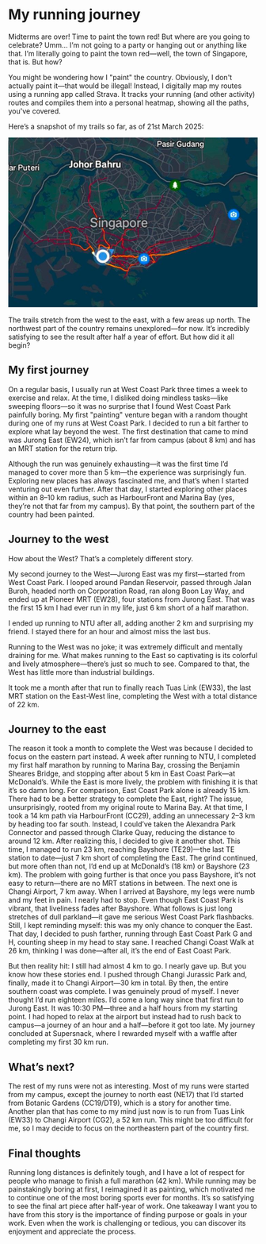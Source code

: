 # My running journey

Midterms are over! Time to paint the town red!
But where are you going to celebrate?
Umm... I’m not going to a party or hanging out or anything like that. I’m literally going to paint the town red—well, the town of Singapore, that is.
But how?

You might be wondering how I "paint" the country. Obviously, I don't actually paint it—that would be illegal! Instead, I digitally map my routes using a running app called Strava. It tracks your running (and other activity) routes and compiles them into a personal heatmap, showing all the paths, you've covered.

Here’s a snapshot of my trails so far, as of 21st March 2025:

![alt text](pics/route.png)

The trails stretch from the west to the east, with a few areas up north. The northwest part of the country remains unexplored—for now. It’s incredibly satisfying to see the result after half a year of effort.
But how did it all begin?

## My first journey

On a regular basis, I usually run at West Coast Park three times a week to exercise and relax. At the time, I disliked doing mindless tasks—like sweeping floors—so it was no surprise that I found West Coast Park painfully boring. My first "painting" venture began with a random thought during one of my runs at West Coast Park. I decided to run a bit farther to explore what lay beyond the west. The first destination that came to mind was Jurong East (EW24), which isn’t far from campus (about 8 km) and has an MRT station for the return trip.

Although the run was genuinely exhausting—it was the first time I’d managed to cover more than 5 km—the experience was surprisingly fun. Exploring new places has always fascinated me, and that’s when I started venturing out even further.
After that day, I started exploring other places within an 8–10 km radius, such as HarbourFront and Marina Bay (yes, they’re not that far from my campus). By that point, the southern part of the country had been painted.

## Journey to the west
How about the West? That’s a completely different story.

My second journey to the West—Jurong East was my first—started from West Coast Park. I looped around Pandan Reservoir, passed through Jalan Buroh, headed north on Corporation Road, ran along Boon Lay Way, and ended up at Pioneer MRT (EW28), four stations from Jurong East. That was the first 15 km I had ever run in my life, just 6 km short of a half marathon.

I ended up running to NTU after all, adding another 2 km and surprising my friend. I stayed there for an hour and almost miss the last bus.

Running to the West was no joke; it was extremely difficult and mentally draining for me. What makes running to the East so captivating is its colorful and lively atmosphere—there’s just so much to see. Compared to that, the West has little more than industrial buildings.

It took me a month after that run to finally reach Tuas Link (EW33), the last MRT station on the East-West line, completing the West with a total distance of 22 km.

## Journey to the east
The reason it took a month to complete the West was because I decided to focus on the eastern part instead. A week after running to NTU, I completed my first half marathon by running to Marina Bay, crossing the Benjamin Sheares Bridge, and stopping after about 5 km in East Coast Park—at McDonald’s.
While the East is more lively, the problem with finishing it is that it’s so damn long. For comparison, East Coast Park alone is already 15 km. There had to be a better strategy to complete the East, right?
The issue, unsurprisingly, rooted from my original route to Marina Bay. At that time, I took a 14 km path via HarbourFront (CC29), adding an unnecessary 2–3 km by heading too far south. Instead, I could’ve taken the Alexandra Park Connector and passed through Clarke Quay, reducing the distance to around 12 km. After realizing this, I decided to give it another shot.
This time, I managed to run 23 km, reaching Bayshore (TE29)—the last TE station to date—just 7 km short of completing the East.
The grind continued, but more often than not, I’d end up at McDonald’s (18 km) or Bayshore (23 km). The problem with going further is that once you pass Bayshore, it’s not easy to return—there are no MRT stations in between. The next one is Changi Airport, 7 km away.
When I arrived at Bayshore, my legs were numb and my feet in pain. I nearly had to stop. Even though East Coast Park is vibrant, that liveliness fades after Bayshore. What follows is just long stretches of dull parkland—it gave me serious West Coast Park flashbacks.
Still, I kept reminding myself: this was my only chance to conquer the East.
That day, I decided to push farther, running through East Coast Park G and H, counting sheep in my head to stay sane. I reached Changi Coast Walk at 26 km, thinking I was done—after all, it’s the end of East Coast Park.

But then reality hit: I still had almost 4 km to go.
I nearly gave up. But you know how these stories end.
I pushed through Changi Jurassic Park and, finally, made it to Changi Airport—30 km in total.
By then, the entire southern coast was complete. I was genuinely proud of myself. I never thought I’d run eighteen miles. I’d come a long way since that first run to Jurong East.
It was 10:30 PM—three and a half hours from my starting point. I had hoped to relax at the airport but instead had to rush back to campus—a journey of an hour and a half—before it got too late. My journey concluded at Supersnack, where I rewarded myself with a waffle after completing my first 30 km run.
## What’s next?
The rest of my runs were not as interesting. Most of my runs were started from my campus, except the journey to north east (NE17) that I’d started from Botanic Gardens (CC19/DT9), which is a story for another time. Another plan that has come to my mind just now is to run from Tuas Link (EW33) to Changi Airport (CG2), a 52 km run. This might be too difficult for me, so I may decide to focus on the northeastern part of the country first.

## Final thoughts
Running long distances is definitely tough, and I have a lot of respect for people who manage to finish a full marathon (42 km). While running may be painstakingly boring at first, I reimagined it as painting, which motivated me to continue one of the most boring sports ever for months. It’s so satisfying to see the final art piece after half-year of work. One takeaway I want you to have from this story is the importance of finding purpose or goals in your work. Even when the work is challenging or tedious, you can discover its enjoyment and appreciate the process.


